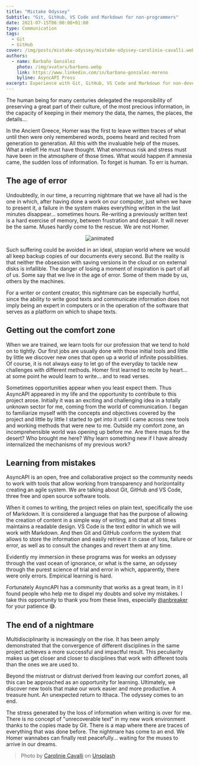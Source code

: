 ```yaml
---
title: "Mistake Odyssey"
Subtitle: "Git, GitHub, VS Code and Markdown for non-programmers"
date: 2021-07-15T06:00:00+01:00
type: Communication
tags:
  - Git
  - GitHub
cover: /img/posts/mistake-odyssey/mistake-odyssey-carolinie-cavalli.webp
authors:
  - name: Barbaño González
    photo: /img/avatars/barbano.webp
    link: https://www.linkedin.com/in/barbano-gonzalez-moreno
    byline: AsyncAPI Press
excerpt: Experience with Git, GitHub, VS Code and Markdown for non-developers within AsyncAPI.
---
```

The human being for many centuries delegated the responsibility of preserving a great part of their culture, of the most precious information, in the capacity of keeping in their memory the data, the names, the places, the details...

In the Ancient Greece, Homer was the first to leave written traces of what until then were only remembered words, poems heard and recited from generation to generation. All this with the invaluable help of the muses. What a relief! He must have thought. What enormous risk and stress must have been in the atmosphere of those times. What would happen if amnesia came, the sudden loss of information. To forget is human. To err is human.

## The age of error

Undoubtedly, in our time, a recurring nightmare that we have all had is the one in which, after having done a work on our computer, just when we have to present it, a failure in the system makes everything written in the last minutes disappear... sometimes hours. Re-writing a previously written text is a hard exercise of memory, between frustration and despair. It will never be the same. Muses hardly come to the rescue. We are not Homer.

<p align="center">
  <img src="https://media.giphy.com/media/12qZzOj2MkY26A/giphy.gif" alt="animated" />
</p>

Such suffering could be avoided in an ideal, utopian world where we would all keep backup copies of our documents every second. But the reality is that neither the obsession with saving versions in the cloud or on external disks is infallible. The danger of losing a moment of inspiration is part of all of us. Some say that we live in the age of error. Some of them made by us, others by the machines.

For a writer or content creator, this nightmare can be especially hurtful, since the ability to write good texts and communicate information does not imply being an expert in computers or in the operation of the software that serves as a platform on which to shape texts.

## Getting out the comfort zone

When we are trained, we learn tools for our profession that we tend to hold on to tightly. Our first jobs are usually done with those initial tools and little by little we discover new ones that open up a world of infinite possibilities. Of course, it is not always easy to let go of the everyday to tackle new challenges with different methods. Homer first learned to recite by heart... at some point he would learn to write... and to read verses.

Sometimes opportunities appear when you least expect them. Thus AsyncAPI appeared in my life and the opportunity to contribute to this project arose. Initially it was an exciting and challenging idea in a totally unknown sector for me, coming from the world of communication. I began to familiarize myself with the concepts and objectives covered by the project and little by little I started to get into it until I came across new tools and working methods that were new to me. Outside my comfort zone, an incomprehensible world was opening up before me. Are there maps for the desert? Who brought me here? Why learn something new if I have already internalized the mechanisms of my previous work?

## Learning from mistakes

AsyncAPI is an open, free and collaborative project so the community needs to work with tools that allow working from transparency and horizontality creating an agile system. We are talking about Git, GitHub and VS Code, three free and open source software tools. 

When it comes to writing, the project relies on plain text, specifically the use of Markdown. It is considered a language that has the purpose of allowing the creation of content in a simple way of writing, and that at all times maintains a readable design. VS Code is the text editor in which we will work with Markdown. And then Git and GitHub conform the system that allows to store the information and easily retrieve it in case of loss, failure or error, as well as to consult the changes and revert them at any time.

Evidently my immersion in these programs was for weeks an odyssey through the vast ocean of ignorance, or what is the same, an odyssey through the purest science of trial and error in which, apparently, there were only errors. Empirical learning is hard.

Fortunately AsyncAPI has a community that works as a great team, in it I found people who help me to dispel my doubts and solve my mistakes. I take this opportunity to thank you from these lines, especially [@anbreaker](https://github.com/anbreaker/) for your patience 😅.

## The end of a nightmare 

Multidisciplinarity is increasingly on the rise. It has been amply demonstrated that the convergence of different disciplines in the same project achieves a more successful and impactful result. This peculiarity makes us get closer and closer to disciplines that work with different tools than the ones we are used to. 

Beyond the mistrust or distrust derived from leaving our comfort zones, all this can be approached as an opportunity for learning. Ultimately, we discover new tools that make our work easier and more productive. A treasure hunt. An unexpected return to Ithaca. The odyssey comes to an end.

The stress generated by the loss of information when writing is over for me. There is no concept of "unrecoverable text" in my new work environment thanks to the copies made by Git. There is a map where there are traces of everything that was done before. The nightmare has come to an end. We Homer wannabes can finally rest peacefully... waiting for the muses to arrive in our dreams.

> Photo by <a href="https://unsplash.com/photos/yFaK9jgQeb4">Carolinie Cavalli</a> on <a href="https://unsplash.com/photos/yFaK9jgQeb4">Unsplash</a>
